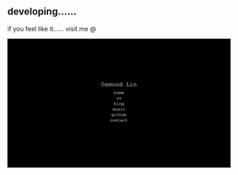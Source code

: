 ## developing......
if you feel like it...... visit me @


[![welcome demo](https://raw.githubusercontent.com/OssieLin/OssieLin.github.io/main/landing_page.png)](https://OssieLin.github.io)
